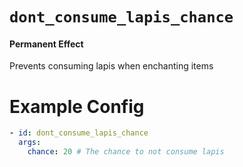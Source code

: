 # `dont_consume_lapis_chance`
#### Permanent Effect

Prevents consuming lapis when enchanting items

# Example Config
```yaml
- id: dont_consume_lapis_chance
  args:
    chance: 20 # The chance to not consume lapis 
```
